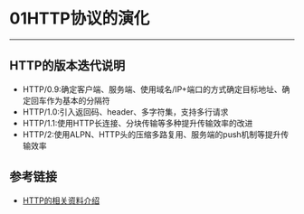 # 01HTTP协议的演化
***

## HTTP的版本迭代说明
- HTTP/0.9:确定客户端、服务端、使用域名/IP+端口的方式确定目标地址、确定回车作为基本的分隔符
- HTTP/1.0:引入返回码、header、多字符集，支持多行请求
- HTTP/1.1:使用HTTP长连接、分块传输等多种提升传输效率的改进
- HTTP/2:使用ALPN、HTTP头的压缩多路复用、服务端的push机制等提升传输效率

## 参考链接
- [HTTP的相关资料介绍](https://developer.mozilla.org/zh-CN/docs/Web/HTTP)
